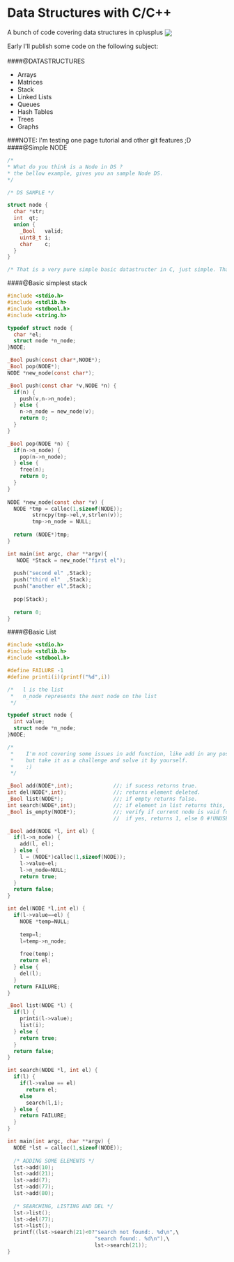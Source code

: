 # Data Structures with C/C++

A bunch of code covering data structures in cplusplus
<img src="http://www.cs.umd.edu/~mount/420/network.gif" align="center" >

Early I'll publish some code on the following subject:
<br /><br />
####@DATASTRUCTURES<br />
- Arrays<br />
- Matrices<br />
- Stack<br />
- Linked Lists<br />
- Queues<br />
- Hash Tables<br />
- Trees<br />
- Graphs<br />

###NOTE: I'm testing one page tutorial and other git features ;D
####@Simple NODE
```c
/*
* What do you think is a Node in DS ?
* the bellow example, gives you an sample Node DS.
*/

/* DS SAMPLE */

struct node {
  char *str;
  int  qt;
  union {
    _Bool   valid;
    uint8_t i;
    char    c;
  }
}

/* That is a very pure simple basic datastructer in C, just simple. That's it. */
```
####@Basic simplest stack
```c
#include <stdio.h>
#include <stdlib.h>
#include <stdbool.h>
#include <string.h>

typedef struct node {
  char *el;
  struct node *n_node;
}NODE;

_Bool push(const char*,NODE*);
_Bool pop(NODE*);
NODE *new_node(const char*);

_Bool push(const char *v,NODE *n) {
  if(n) {
    push(v,n->n_node);
  } else {
    n->n_node = new_node(v);
    return 0;
  }
}

_Bool pop(NODE *n) {
  if(n->n_node) {
    pop(n->n_node);
  } else {
    free(n);
    return 0;
  }
}
 
NODE *new_node(const char *v) {
  NODE *tmp = calloc(1,sizeof(NODE));
        strncpy(tmp->el,v,strlen(v));
        tmp->n_node = NULL;
        
  return (NODE*)tmp;
}

int main(int argc, char **argv){
   NODE *Stack = new_node("first el");
  
  push("second el" ,Stack);
  push("third el"  ,Stack);
  push("another el",Stack);
  
  pop(Stack);
  
  return 0;
}
```

####@Basic List
```c
#include <stdio.h>
#include <stdlib.h>
#include <stdbool.h>

#define FAILURE -1
#define printi(i)(printf("%d",i))

/*   l is the list
 *   n_node represents the next node on the list
 */

typedef struct node {
  int value;
  struct node *n_node;
}NODE;

/*
 *    I'm not covering some issues in add function, like add in any position,
 *    but take it as a challenge and solve it by yourself.
 *    :)
 */

_Bool add(NODE*,int);             //; if sucess returns true.
int del(NODE*,int);               //; returns element deleted.
_Bool list(NODE*);                //; if empty returns false.
int search(NODE*,int);            //; if element in list returns this, otherwise returns -1.
_Bool is_empty(NODE*);            //; verify if current node is vaid for use,
                                  //  if yes, returns 1, else 0 #!UNUSED

_Bool add(NODE *l, int el) {
  if(l->n_node) {
    add(l, el);
  } else {
    l = (NODE*)calloc(1,sizeof(NODE));
    l->value=el;
    l->n_node=NULL;
    return true;
  }
  return false;
}

int del(NODE *l,int el) {
  if(l->value==el) {
    NODE *temp=NULL;
    
    temp=l;
    l=temp->n_node;
    
    free(temp);
    return el;
  } else {
    del(l);
  }
  return FAILURE;
}

_Bool list(NODE *l) {
  if(l) {
    printi(l->value);
    list(i);
  } else {
    return true;
  }
  return false;
}

int search(NODE *l, int el) {
  if(l) {
    if(l->value == el)
      return el;
    else
      search(l,i);
  } else {
    return FAILURE;
  }
}

int main(int argc, char **argv) {
  NODE *lst = calloc(1,sizeof(NODE));
  
  /* ADDING SOME ELEMENTS */
  lst->add(10);
  lst->add(21);
  lst->add(7);
  lst->add(77);
  lst->add(80);
  
  /* SEARCHING, LISTING AND DEL */
  lst->list();
  lst->del(77);
  lst->list();
  printf((lst->search(21)<0?"search not found:. %d\n",\
                            "search found:. %d\n"),\
                            lst->search(21));
}
```
